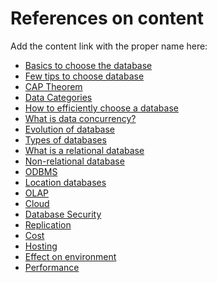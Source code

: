 # References on content

Add the content link with the proper name here:

- [Basics to choose the database](https://www.geeksforgeeks.org/how-to-choose-the-right-database-for-your-application/)
- [Few tips to choose database](https://www.analyticsvidhya.com/blog/2022/12/top-5-tips-for-choosing-the-right-database-for-your-project/)
- [CAP Theorem](https://www.geeksforgeeks.org/how-to-choose-the-right-database-for-your-application/)
- [Data Categories](https://aws.amazon.com/startups/start-building/how-to-choose-a-database/)
- [How to efficiently choose a database](https://www.pingcap.com/blog/how-to-efficiently-choose-the-right-database-for-your-applications/)
- [What is data concurrency?](https://www.indicative.com/resource/data-concurrency/)
- [Evolution of database](https://intellipaat.com/blog/what-is-database/)
- [Types of databases](https://phoenixnap.com/kb/database-types)
- [What is a relational database](https://www.oracle.com/in/database/what-is-a-relational-database/)
- [Non-relational database](https://aws.amazon.com/nosql)
- [ODBMS](https://databasetown.com/object-oriented-database/)
- [Location databases](https://www.insightsforprofessionals.com/it/storage/distributed-vs-centralized-database#:~:text=Examples%20of%20a%20centralized%20database,as%20a%20LAN%20or%20WAN.)
- [OLAP](<https://aws.amazon.com/what-is/olap/#:~:text=Online%20analytical%20processing%20(OLAP)%20is,smart%20meters%2C%20and%20internal%20systems.>)
- [Cloud](https://cloud.google.com/learn/what-is-a-cloud-database#:~:text=A%20cloud%20database%20is%20a,like%20traditional%20on%2Dpremises%20databases.)
- [Database Security](https://www.ibm.com/topics/database-security)
- [Replication](https://www.integrate.io/glossary/what-is-database-replication/)
- [Cost](https://www.cockroachlabs.com/blog/true-cost-cloud-database/)
- [Hosting](https://www.datavail.com/blog/database-hosting-services/)
- [Effect on environment](https://crewdle.com/blog/the-impact-of-data-centres-on-the-environment)
- [Performance](https://www.dbta.com/Columns/DBA-Corner/The-5-Key-Factors-for-Database-Performance-134830.aspx)
